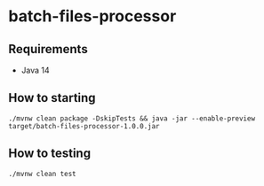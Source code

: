 # batch-files-processor

## Requirements
- Java 14

## How to starting

```
./mvnw clean package -DskipTests && java -jar --enable-preview target/batch-files-processor-1.0.0.jar
```

## How to testing
```
./mvnw clean test
```
